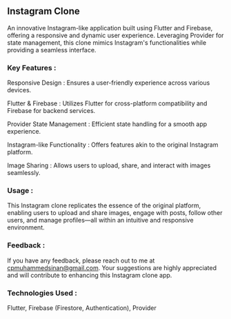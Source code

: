 
## Instagram Clone
An innovative Instagram-like application built using Flutter and Firebase, offering a responsive and dynamic user experience. Leveraging Provider for state management, this clone mimics Instagram's functionalities while providing a seamless interface.

### Key Features :

Responsive Design : Ensures a user-friendly experience across various devices.

Flutter & Firebase : Utilizes Flutter for cross-platform compatibility and Firebase for backend services.

Provider State Management : Efficient state handling for a smooth app experience.

Instagram-like Functionality : Offers features akin to the original Instagram platform.

Image Sharing : Allows users to upload, share, and interact with images seamlessly.

### Usage :
This Instagram clone replicates the essence of the original platform, enabling users to upload and share images, engage with posts, follow other users, and manage profiles—all within an intuitive and responsive environment.

### Feedback :
If you have any feedback, please reach out to me at cpmuhammedsinan@gmail.com. Your suggestions are highly appreciated and will contribute to enhancing this Instagram clone app.

### Technologies Used :
Flutter, Firebase (Firestore, Authentication), Provider
 
